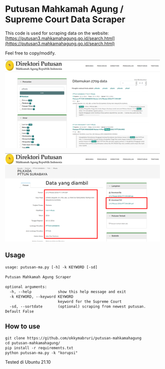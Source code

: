 # Putusan Mahkamah Agung / Supreme Court Data Scraper


This code is used for scraping data on the website: [https://putusan3.mahkamahagung.go.id/search.html](https://putusan3.mahkamahagung.go.id/search.html)

Feel free to copy/modify.


![scraping1](./img/1.png)

![scraping2](./img/2.png)

## Usage
```
usage: putusan-ma.py [-h] -k KEYWORD [-sd]

Putusan Mahkamah Agung Scraper

optional arguments:
  -h, --help            show this help message and exit
  -k KEYWORD, --keyword KEYWORD
                        keyword for the Supreme Court
  -sd, --sortdate       (optional) scraping from newest putusan. Default False
```

## How to use
```
git clone https://github.com/okkymabruri/putusan-mahkamahagung
cd putusan-mahkamahagung/
pip install -r requirements.txt
python putusan-ma.py -k "korupsi"
```

Tested di Ubuntu 21.10